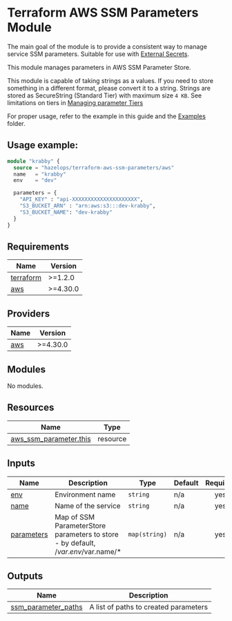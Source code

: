 # Terraform AWS SSM Parameters Module

The main goal of the module is to provide a consistent way to manage service SSM parameters. Suitable for use with [External Secrets](https://external-secrets.io/latest/).


This module manages parameters in AWS SSM Parameter Store.

This module is capable of taking strings as a values. If you need to store something in a different format, please convert it to a string. 
Strings are stored as SecureString (Standard Tier) with maximum size `4 KB`. 
See limitations on tiers in [Managing parameter Tiers](https://docs.aws.amazon.com/systems-manager/latest/userguide/sysman-paramstore-su-create.html)

For proper usage, refer to the example in this guide and the [Examples](./examples) folder.

## Usage example:

```terraform
module "krabby" {
  source = "hazelops/terraform-aws-ssm-parameters/aws"
  name   = "krabby"
  env    = "dev"

  parameters = {
    "API_KEY" : "api-XXXXXXXXXXXXXXXXXXXXX",
    "S3_BUCKET_ARN" : "arn:aws:s3:::dev-krabby",
    "S3_BUCKET_NAME": "dev-krabby"
  }
}
```



<!-- BEGIN_TF_DOCS -->
## Requirements

| Name | Version |
|------|---------|
| <a name="requirement_terraform"></a> [terraform](#requirement\_terraform) | >=1.2.0 |
| <a name="requirement_aws"></a> [aws](#requirement\_aws) | >=4.30.0 |

## Providers

| Name | Version |
|------|---------|
| <a name="provider_aws"></a> [aws](#provider\_aws) | >=4.30.0 |

## Modules

No modules.

## Resources

| Name | Type |
|------|------|
| [aws_ssm_parameter.this](https://registry.terraform.io/providers/hashicorp/aws/latest/docs/resources/ssm_parameter) | resource |

## Inputs

| Name | Description | Type | Default | Required |
|------|-------------|------|---------|:--------:|
| <a name="input_env"></a> [env](#input\_env) | Environment name | `string` | n/a | yes |
| <a name="input_name"></a> [name](#input\_name) | Name of the service | `string` | n/a | yes |
| <a name="input_parameters"></a> [parameters](#input\_parameters) | Map of SSM ParameterStore parameters to store - by default, /$var.env/$var.name/* | `map(string)` | n/a | yes |

## Outputs

| Name | Description |
|------|-------------|
| <a name="output_ssm_parameter_paths"></a> [ssm\_parameter\_paths](#output\_ssm\_parameter\_paths) | A list of paths to created parameters |
<!-- END_TF_DOCS -->
